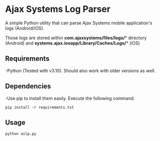 # Ajax Systems Log Parser
A simple Python utility that can parse Ajax Systems mobile application's logs (Android/iOS).

Those logs are stored within **com.ajaxsystems/files/logs/*** directory (Android) and **systems.ajax.iosapp/Library/Caches/Logs/*** (iOS)

## Requirements
-Python (Tested with v3.10). Should also work with older versions as well.

## Dependencies
-Use pip to install them easily. Execute the following command:

`pip install -r requirements.txt`

## Usage

`python aslp.py`
